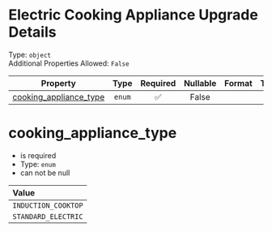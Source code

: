 
Electric Cooking Appliance Upgrade Details
==========================================
  
Type: `object`  
Additional Properties Allowed: `False`  
  

|Property|Type|Required|Nullable|Format|Title|
| :---: | :---: | :---: | :---: | :---: | :---: |
|[cooking_appliance_type](#cooking_appliance_type)|`enum`|:white_check_mark:|False|||

cooking_appliance_type
======================
  
  
  

- is required
- Type: `enum`
- can not be null
  

|Value|
| :--- |
|`INDUCTION_COOKTOP`|
|`STANDARD_ELECTRIC`|
  
